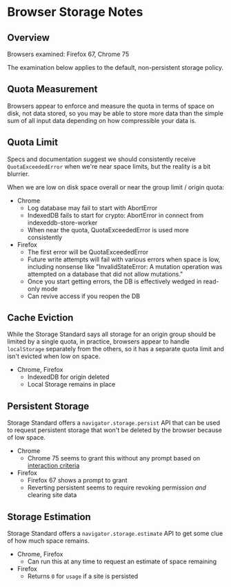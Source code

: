 # Browser Storage Notes

## Overview

Browsers examined: Firefox 67, Chrome 75

The examination below applies to the default, non-persistent storage policy.

## Quota Measurement

Browsers appear to enforce and measure the quota in terms of space on disk, not
data stored, so you may be able to store more data than the simple sum of all
input data depending on how compressible your data is.

## Quota Limit

Specs and documentation suggest we should consistently receive
`QuotaExceededError` when we're near space limits, but the reality is a bit
blurrier.

When we are low on disk space overall or near the group limit / origin quota:

* Chrome
    * Log database may fail to start with AbortError
    * IndexedDB fails to start for crypto: AbortError in connect from
      indexeddb-store-worker
    * When near the quota, QuotaExceededError is used more consistently
* Firefox
    * The first error will be QuotaExceededError
    * Future write attempts will fail with various errors when space is low,
      including nonsense like "InvalidStateError: A mutation operation was
      attempted on a database that did not allow mutations."
    * Once you start getting errors, the DB is effectively wedged in read-only
      mode
    * Can revive access if you reopen the DB

## Cache Eviction

While the Storage Standard says all storage for an origin group should be
limited by a single quota, in practice, browsers appear to handle `localStorage`
separately from the others, so it has a separate quota limit and isn't evicted
when low on space.

* Chrome, Firefox
    * IndexedDB for origin deleted
    * Local Storage remains in place

## Persistent Storage

Storage Standard offers a `navigator.storage.persist` API that can be used to
request persistent storage that won't be deleted by the browser because of low
space.

* Chrome
    * Chrome 75 seems to grant this without any prompt based on [interaction
      criteria](https://developers.google.com/web/updates/2016/06/persistent-storage)
* Firefox
    * Firefox 67 shows a prompt to grant
    * Reverting persistent seems to require revoking permission _and_ clearing
      site data

## Storage Estimation

Storage Standard offers a `navigator.storage.estimate` API to get some clue of
how much space remains.

* Chrome, Firefox
    * Can run this at any time to request an estimate of space remaining
* Firefox
    * Returns `0` for `usage` if a site is persisted
